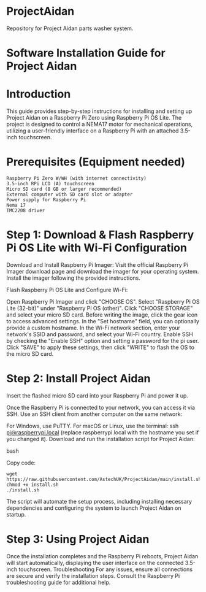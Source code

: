 # ProjectAidan
Repository for Project Aidan parts washer system.

# Software Installation Guide for Project Aidan


  # Introduction

This guide provides step-by-step instructions for installing and setting up Project Aidan on a Raspberry Pi Zero using Raspberry Pi OS Lite. The project is designed to control a NEMA17 motor for mechanical operations, utilizing a user-friendly interface on a Raspberry Pi with an attached 3.5-inch touchscreen.

 # Prerequisites (Equipment needed)

    Raspberry Pi Zero W/WH (with internet connectivity)
    3.5-inch RPi LCD (A) touchscreen
    Micro SD card (8 GB or larger recommended)  
    External computer with SD card slot or adapter
    Power supply for Raspberry Pi
    Nema 17
    TMC2208 driver

 # Step 1: Download & Flash Raspberry Pi OS Lite with Wi-Fi Configuration

Download and Install Raspberry Pi Imager: Visit the official Raspberry Pi Imager download page 
and download the imager for your operating system. Install the imager following the 
provided instructions.

Flash Raspberry Pi OS Lite and Configure Wi-Fi:

Open Raspberry Pi Imager and click "CHOOSE OS".
Select "Raspberry Pi OS Lite (32-bit)" under "Raspberry Pi OS (other)".
Click "CHOOSE STORAGE" and select your micro SD card.
Before writing the image, click the gear icon to access advanced settings.
In the "Set hostname" field, you can optionally provide a custom hostname.
In the Wi-Fi network section, enter your network's SSID and password, and select your Wi-Fi country.
Enable SSH by checking the "Enable SSH" option and setting a password for the pi user.
Click "SAVE" to apply these settings, then click "WRITE" to flash the OS to the micro SD card.


 # Step 2: Install Project Aidan
 
Insert the flashed micro SD card into your Raspberry Pi and power it up.

Once the Raspberry Pi is connected to your network, you can access it via SSH. Use an SSH client from another computer on the same network:

For Windows, use PuTTY.
For macOS or Linux, use the terminal: ssh pi@raspberrypi.local (replace raspberrypi.local with the hostname you set if you changed it).
Download and run the installation script for Project Aidan:

bash

Copy code:


    wget https://raw.githubusercontent.com/AstechUK/ProjectAidan/main/install.sh
    chmod +x install.sh
    ./install.sh

    
The script will automate the setup process, including installing necessary dependencies and configuring the system to launch Project Aidan on startup.

 # Step 3: Using Project Aidan

Once the installation completes and the Raspberry Pi reboots, Project Aidan will start automatically, displaying the user interface on the connected 3.5-inch touchscreen.
Troubleshooting
For any issues, ensure all connections are secure and verify the installation steps. Consult the Raspberry Pi troubleshooting guide for additional help.



